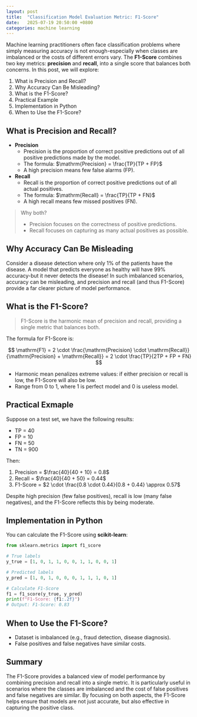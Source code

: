 ```yaml
---
layout: post
title:  "Classification Model Evaluation Metric: F1-Score"
date:   2025-07-19 20:50:00 +0800
categories: machine learning
---
```

<head>
    <script src="https://cdn.mathjax.org/mathjax/latest/MathJax.js?config=TeX-AMS-MML_HTMLorMML" type="text/javascript"></script>
    <script type="text/x-mathjax-config">
        MathJax.Hub.Config({
            tex2jax: {
            skipTags: ['script', 'noscript', 'style', 'textarea', 'pre'],
            inlineMath: [['$','$']]
            }
        });
    </script>
</head>

Machine learning practitioners often face classification problems where simply measuring accuracy is not enough-especially when classes are imbalanced or the costs of different errors vary. The **F1-Score** combines two key metrics: **precision** and **recall**, into a single score that balances both concerns. In this post, we will explore:
1. What is Precision and Recall?
2. Why Accuracy Can Be Misleading?
3. What is the F1-Score?
4. Practical Example
5. Implementation in Python
6. When to Use the F1-Score?

## What is Precision and Recall?

- **Precision**
    - Precision is the proportion of correct positive predictions out of all positive predictions made by the model.
    - The formula: $\mathrm{Precision} = \frac{TP}{TP + FP}$
    - A high precision means few false alarms (FP).
- **Recall** 
    - Recall is the proportion of correct positive predictions out of all actual positives.
    - The formula: $\mathrm{Recall} = \frac{TP}{TP + FN}$
    - A high recall means few missed positives (FN).

> Why both?
> - Precision focuses on the correctness of positive predictions.
> - Recall focuses on capturing as many actual positives as possible.

## Why Accuracy Can Be Misleading

Consider a disease detection where only 1% of the patients have the disease. A model that predicts everyone as healthy will have 99% accuracy-but it never detects the disease! In such imbalanced scenarios, accuracy can be misleading, and precision and recall (and thus F1-Score) provide a far clearer picture of model performance.

## What is the F1-Score?

> F1-Score is the harmonic mean of precision and recall, providing a single metric that balances both.

The formula for F1-Score is:

$$
\mathrm{F1} = 2 \cdot \frac{\mathrm{Precision} \cdot \mathrm{Recall}}{\mathrm{Precision} + \mathrm{Recall}} = 2 \cdot \frac{TP}{2TP + FP + FN}
$$

- Harmonic mean penalizes extreme values: if either precision or recall is low, the F1-Score will also be low.
- Range from 0 to 1, where 1 is perfect model and 0 is useless model.

## Practical Exmaple

Suppose on a test set, we have the following results:
- TP = 40
- FP = 10
- FN = 50
- TN = 900

Then:
1. Precision = $\frac{40}{40 + 10} = 0.8$
2. Recall = $\frac{40}{40 + 50} = 0.44$
3. F1-Score = $2 \cdot \frac{0.8 \cdot 0.44}{0.8 + 0.44} \approx 0.57$

Despite high precision (few false positives), recall is low (many false negatives), and the F1-Score reflects this by being moderate.

## Implementation in Python

You can calculate the F1-Score using **scikit-learn**:

```python
from sklearn.metrics import f1_score

# True labels
y_true = [1, 0, 1, 1, 0, 0, 1, 1, 0, 0, 1]

# Predicted labels
y_pred = [1, 0, 1, 0, 0, 0, 1, 1, 1, 0, 1]

# Calculate F1-Score
f1 = f1_score(y_true, y_pred)
print(f"F1-Score: {f1:.2f}")
# Output: F1-Score: 0.83
```

## When to Use the F1-Score?

- Dataset is imbalanced (e.g., fraud detection, disease diagnosis).
- False positives and false negatives have similar costs.

## Summary

The F1-Score provides a balanced view of model performance by combining precision and recall into a single metric. It is particularly useful in scenarios where the classes are imbalanced and the cost of false positives and false negatives are similar. By focusing on both aspects, the F1-Score helps ensure that models are not just accurate, but also effective in capturing the positive class.